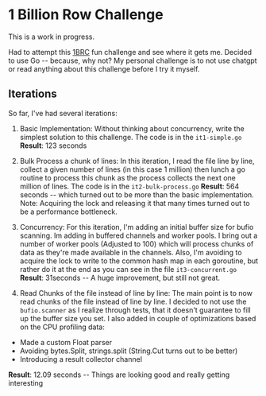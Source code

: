 
# 1 Billion Row Challenge
This is a work in progress.

Had to attempt this [1BRC](https://1brc.dev/) fun challenge and see where it gets me.
Decided to use Go -- because, why not?
My personal challenge is to not use chatgpt or read anything about this challenge before I try it myself.


## Iterations
So far, I've had several iterations:

1. Basic Implementation:
Without thinking about concurrency, write the simplest solution to this challenge.
The code is in the `it1-simple.go`
**Result**: 123 seconds

2. Bulk Process a chunk of lines:
In this iteration, I read the file line by line, collect a given number of lines (in this case 1 million)
then lunch a go routine to process this chunk as the process collects the next one million of lines.
The code is in the `it2-bulk-process.go`
**Result**: 564 seconds -- which turned out to be more than the basic implementation.
Note: Acquiring the lock and releasing it that many times turned out to be a performance bottleneck.

3. Concurrency:
For this iteration, I'm adding an initial buffer size for bufio scanning.
Im adding in buffered channels and worker pools.
I bring out a number of worker pools (Adjusted to 100) which will process chunks of data as they're made available in the channels.
Also, I'm avoiding to acquire the lock to write to the common hash map in each goroutine, but rather do it at the end as you can see
in the file `it3-concurrent.go`
**Result**: 31seconds -- A huge improvement, but still not great.

4. Read Chunks of the file instead of line by line:
The main point is to now read chunks of the file instead of line by line.
I decided to not use the `bufio.scanner` as I realize through tests, that it doesn't guarantee to fill up the buffer size you set.
I also added in couple of optimizations based on the CPU profiling data:
- Made a custom Float parser
- Avoiding bytes.Split, strings.split (String.Cut turns out to be better)
- Introducing a result collector channel

**Result**: 12.09 seconds -- Things are looking good and really getting interesting
